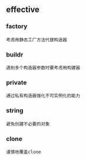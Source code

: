 ## effective


### factory

    考虑用静态工厂方法代替构造器

### buildr

    遇到多个构造器参数时要考虑用构建器
   
### private 
    
    通过私有构造器强化不可实例化的能力
   
### string 

    避免创建不必要的对象
   
### clone
 
    谨慎地覆盖clone

